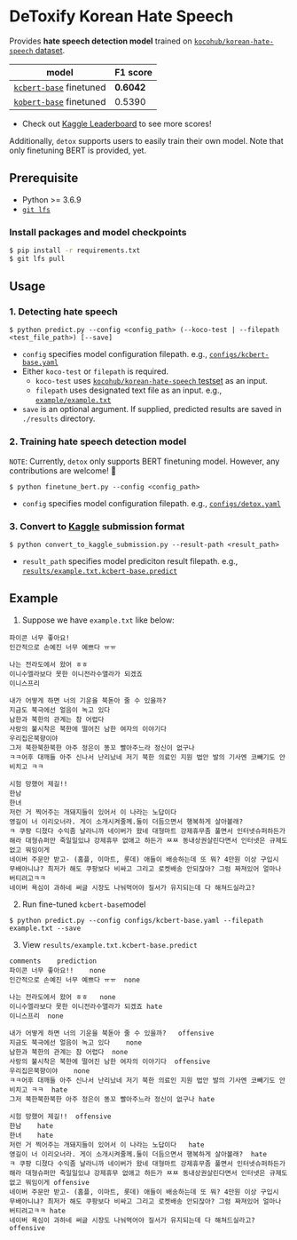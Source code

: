 # DeToxify Korean Hate Speech
Provides **hate speech detection model** trained on [`kocohub/korean-hate-speech` dataset](https://github.com/kocohub/korean-hate-speech). <br>

model | F1 score
-- | --
[`kcbert-base`](https://github.com/Beomi/KcBERT) finetuned | **0.6042**
[`kobert-base`](https://github.com/SKTBrain/KoBERT) finetuned | 0.5390

- Check out [Kaggle Leaderboard](https://www.kaggle.com/c/korean-hate-speech-detection/leaderboard) to see more scores!

Additionally, `detox` supports users to easily train their own model. Note that only finetuning BERT is provided, yet.

## Prerequisite
- Python >= 3.6.9
- [`git lfs`](https://git-lfs.github.com/)

### Install packages and model checkpoints
```bash
$ pip install -r requirements.txt
$ git lfs pull
```

## Usage
### 1. Detecting hate speech
```
$ python predict.py --config <config_path> (--koco-test | --filepath <test_file_path>) [--save]
```
- `config` specifies model configuration filepath. e.g., [`configs/kcbert-base.yaml`](configs/kcbert-base.yaml)
- Either `koco-test` or `filepath` is required. 
  - `koco-test` uses [`kocohub/korean-hate-speech` testset](https://github.com/kocohub/korean-hate-speech) as an input.
  - `filepath` uses designated text file as an input. e.g., [`example/example.txt`](example/example.txt)
- `save` is an optional argument. If supplied, predicted results are saved in `./results` directory.

### 2. Training hate speech detection model
`NOTE`: Currently, `detox` only supports BERT finetuning model. However, any contributions are welcome! :tada:
```
$ python finetune_bert.py --config <config_path>
```
- `config` specifies model configuration filepath. e.g., [`configs/detox.yaml`](configs/detox.yaml)

### 3. Convert to [Kaggle](https://www.kaggle.com/c/korean-hate-speech-detection) submission format
```
$ python convert_to_kaggle_submission.py --result-path <result_path>
```
- `result_path` specifies model prediciton result filepath. e.g., [`results/example.txt.kcbert-base.predict`](results/example.txt.kcbert-base.predict)

## Example

1. Suppose we have `example.txt` like below:
```
파이콘 너무 좋아요!
인간적으로 손예진 너무 예쁘다 ㅠㅠ

나는 전라도에서 왔어 ㅎㅎ
이니수엘라보다 못한 이니전라수앨라가 되겠죠
이니스프리

내가 어떻게 하면 너의 기운을 북돋아 줄 수 있을까?
지금도 북극에선 얼음이 녹고 있다
남한과 북한의 관계는 참 어렵다
사랑의 불시착은 북한에 떨어진 남한 여자의 이야기다
우리집은북향이야
그저 북한북한북한 아주 정은이 똥꼬 빨아주느라 정신이 없구나
ㅋㅋ어후 대깨들 아주 신나서 난리났네 저기 북한 의료인 지원 법안 발의 기사엔 코빼기도 안비치고 ㅋㅋ

시험 망했어 제길!!
한남
한녀
저런 거 찍어주는 개돼지들이 있어서 이 나라는 노답이다
영길이 너 이리오너라. 게이 소개시켜줄께.둘이 더듬으면서 행복하게 살아볼래?
ㅋ 쿠팡 디졌다 수익좀 날라니까 네이버가 왔네 대형마트 강제휴무좀 풀면서 인터넷슈퍼하든가 해라 대형슈퍼만 죽일일있냐 강제휴무 없애고 하든가 ㅉㅉ 동내상권살린다면서 인터넷은 규제도없고 뭐임이게
네이버 주문만 받고- (홈플, 이마트, 롯데) 애들이 배송하는데 또 뭐? 4만원 이상 구입시 무배아니냐? 최저가 해도 쿠팡보다 비싸고 그리고 로켓배송 안되잖아? 그럼 짜져있어 얼마나 버티려고ㅋㅋ
네이버 욕심이 과하네 써글 시장도 나눠먹어야 질서가 유지되는데 다 해쳐드실라고?
```

2. Run fine-tuned `kcbert-base`model
```
$ python predict.py --config configs/kcbert-base.yaml --filepath example.txt --save
```

3. View `results/example.txt.kcbert-base.predict`
```
comments    prediction
파이콘 너무 좋아요!!    none
인간적으로 손예진 너무 예쁘다 ㅠㅠ  none

나는 전라도에서 왔어 ㅎㅎ   none
이니수엘라보다 못한 이니전라수앨라가 되겠죠 hate
이니스프리  none

내가 어떻게 하면 너의 기운을 북돋아 줄 수 있을까?   offensive
지금도 북극에선 얼음이 녹고 있다    none
남한과 북한의 관계는 참 어렵다  none
사랑의 불시착은 북한에 떨어진 남한 여자의 이야기다  offensive
우리집은북향이야    none
ㅋㅋ어후 대깨들 아주 신나서 난리났네 저기 북한 의료인 지원 법안 발의 기사엔 코빼기도 안비치고 ㅋㅋ  hate
그저 북한북한북한 아주 정은이 똥꼬 빨아주느라 정신이 없구나 hate

시험 망했어 제길!!  offensive
한남    hate
한녀    hate
저런 거 찍어주는 개돼지들이 있어서 이 나라는 노답이다   hate
영길이 너 이리오너라. 게이 소개시켜줄께.둘이 더듬으면서 행복하게 살아볼래?  hate
ㅋ 쿠팡 디졌다 수익좀 날라니까 네이버가 왔네 대형마트 강제휴무좀 풀면서 인터넷슈퍼하든가 해라 대형슈퍼만 죽일일있냐 강제휴무 없애고 하든가 ㅉㅉ 동내상권살린다면서 인터넷은 규제도없고 뭐임이게 offensive
네이버 주문만 받고- (홈플, 이마트, 롯데) 애들이 배송하는데 또 뭐? 4만원 이상 구입시 무배아니냐? 최저가 해도 쿠팡보다 비싸고 그리고 로켓배송 안되잖아? 그럼 짜져있어 얼마나 버티려고ㅋㅋ hate
네이버 욕심이 과하네 써글 시장도 나눠먹어야 질서가 유지되는데 다 해쳐드실라고?  offensive
```
